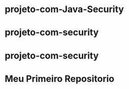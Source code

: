 # projeto-com-Java-Security
# projeto-com-security
# projeto-com-security
# Meu Primeiro Repositorio
